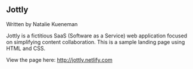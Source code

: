 ## Jottly
Written by Natalie Kueneman

Jottly is a fictitious SaaS (Software as a Service) web application focused on simplifying content collaboration.
This is a sample landing page using HTML and CSS.

View the page here: http://jottly.netlify.com
